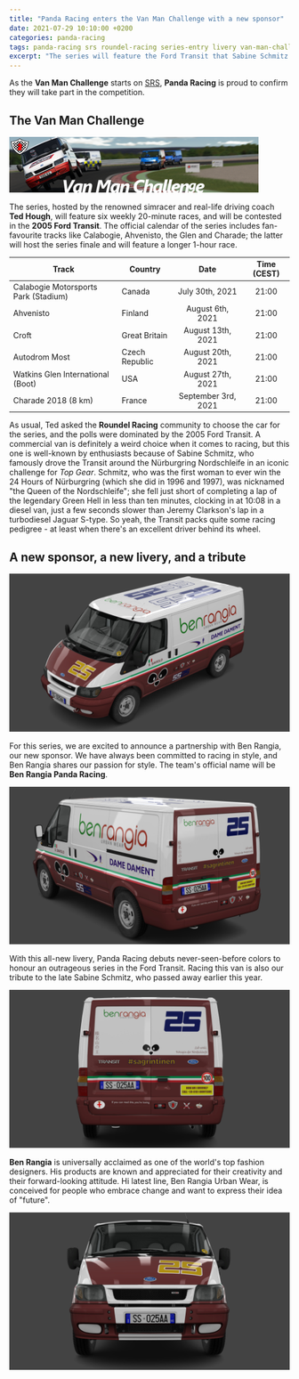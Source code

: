 ```yaml
---
title: "Panda Racing enters the Van Man Challenge with a new sponsor"
date: 2021-07-29 10:10:00 +0200
categories: panda-racing
tags: panda-racing srs roundel-racing series-entry livery van-man-challenge
excerpt: "The series will feature the Ford Transit that Sabine Schmitz famously drove around the Nordschleife."
---
```

As the **Van Man Challenge** starts on [SRS](https://www.simracingsystem.com), **Panda Racing** is proud to confirm they will take part in the competition.

## The Van Man Challenge

![Van Man Challenge](/assets/images/posts/TedHoughFordTransit.png)

The series, hosted by the renowned simracer and real-life driving coach **Ted Hough**, will feature six weekly 20-minute races, and will be contested in the **2005 Ford Transit**. The official calendar of the series includes fan-favourite tracks like Calabogie, Ahvenisto, the Glen and Charade; the latter will host the series finale and will feature a longer 1-hour race.

| Track | Country | Date | Time (CEST) |
|---|---|:---:|:---:|
| Calabogie Motorsports Park (Stadium) | Canada | July 30th, 2021 | 21:00 |
| Ahvenisto | Finland | August 6th, 2021 | 21:00 |
| Croft | Great Britain | August 13th, 2021 | 21:00 |
| Autodrom Most | Czech Republic | August 20th, 2021 | 21:00 |
| Watkins Glen International (Boot) | USA | August 27th, 2021 | 21:00 |
| Charade 2018 (8 km) | France | September 3rd, 2021 | 21:00 |

As usual, Ted asked the **Roundel Racing** community to choose the car for the series, and the polls were dominated by the 2005 Ford Transit. A commercial van is definitely a weird choice when it comes to racing, but this one is well-known by enthusiasts because of Sabine Schmitz, who famously drove the Transit around the Nürburgring Nordschleife in an iconic challenge for *Top Gear*. Schmitz, who was the first woman to ever win the 24 Hours of Nürburgring (which she did in 1996 and 1997), was nicknamed "the Queen of the Nordschleife"; she fell just short of completing a lap of the legendary Green Hell in less than ten minutes, clocking in at 10:08 in a diesel van, just a few seconds slower than Jeremy Clarkson's lap in a turbodiesel Jaguar S-type. So yeah, the Transit packs quite some racing pedigree - at least when there's an excellent driver behind its wheel.

## A new sponsor, a new livery, and a tribute

![Ben Rangia Panda Racing's 2005 Ford Transit livery](/assets/images/liveries/ac-ford_transit-ben_rangia_panda_racing/01.jpg)

For this series, we are excited to announce a partnership with Ben Rangia, our new sponsor. We have always been committed to racing in style, and Ben Rangia shares our passion for style. The team's official name will be **Ben Rangia Panda Racing**.

![Ben Rangia Panda Racing's 2005 Ford Transit livery](/assets/images/liveries/ac-ford_transit-ben_rangia_panda_racing/02.jpg)

With this all-new livery, Panda Racing debuts never-seen-before colors to honour an outrageous series in the Ford Transit. Racing this van is also our tribute to the late Sabine Schmitz, who passed away earlier this year.

![Ben Rangia Panda Racing's 2005 Ford Transit livery](/assets/images/liveries/ac-ford_transit-ben_rangia_panda_racing/03.jpg)

**Ben Rangia** is universally acclaimed as one of the world's top fashion designers. His products are known and appreciated for their creativity and their forward-looking attitude. Hi latest line, Ben Rangia Urban Wear, is conceived for people who embrace change and want to express their idea of "future".

![Ben Rangia Panda Racing's 2005 Ford Transit livery](/assets/images/liveries/ac-ford_transit-ben_rangia_panda_racing/04.jpg)
